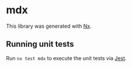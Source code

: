 # mdx

This library was generated with [Nx](https://nx.dev).

## Running unit tests

Run `nx test mdx` to execute the unit tests via [Jest](https://jestjs.io).
